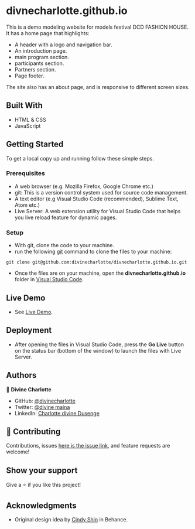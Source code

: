 # divnecharlotte.github.io


This is a demo modeling website for models festival DCD FASHION HOUSE. It has a home page that highlights:

- A header with a logo and navigation bar.
- An introduction page.
- main program section.
- participants section.
- Partners section.
- Page footer.

The site also has an about page, and is responsive to different screen sizes.

## Built With

- HTML & CSS
- JavaScript

## Getting Started

To get a local copy up and running follow these simple steps.

### Prerequisites

- A web browser (e.g. Mozilla Firefox, Google Chrome etc.)
- git: This is a version control system used for source code management.
- A text editor (e.g Visual Studio Code (recommended), Sublime Text, Atom etc.)
- Live Server: A web extension utility for Visual Studio Code that helps you live reload feature for dynamic pages.

### Setup

- With git, clone the code to your machine.
- run the following [git](https://git-scm.com/) command to clone the files to your machine:

```
git clone git@github.com:divinecharlotte/divnecharlotte.github.io.git
```

- Once the files are on your machine, open the **divnecharlotte.github.io** folder in [Visual Studio Code](https://code.visualstudio.com/download).

## Live Demo

- See [Live Demo](https://divinecharlotte.github.io/divnecharlotte.github.io/).

## Deployment

- After opening the files in Visual Studio Code, press the **Go Live** button on the status bar (bottom of the window) to launch the files with Live Server.

## Authors

👤 **Divine Charlotte**

- GitHub: [@divinecharlotte](https://github.com/divinecharlotte)
- Twitter: [@divine maina](https://twitter.com/divine_maina)
- LinkedIn: [Charlotte divine Dusenge](https://www.linkedin.com/in/charlotte-divine-dusenge-31b19017a/)

## 🤝 Contributing

Contributions, issues [here is the issue link](https://github.com/divinecharlotte/divnecharlotte.github.io/issues), and feature requests are welcome!

## Show your support

Give a ⭐️ if you like this project!

## Acknowledgments

- Original design idea by [Cindy Shin](https://www.behance.net/adagio07) in Behance.

